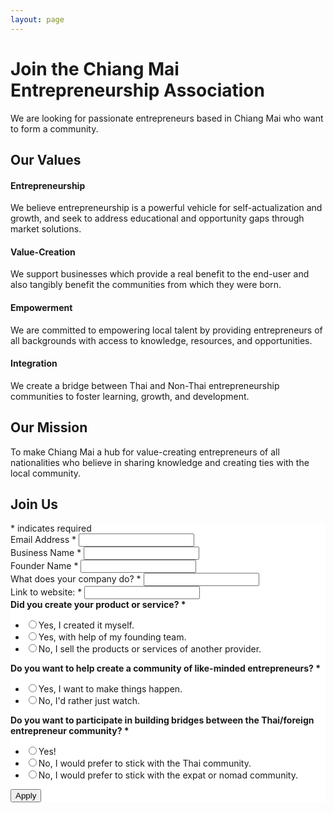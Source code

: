 ```yaml
---
layout: page
---
```

# Join the Chiang Mai Entrepreneurship Association

We are looking for passionate entrepreneurs based in Chiang Mai who want to form a community.

## Our Values
#### Entrepreneurship
We believe entrepreneurship is a powerful vehicle for self-actualization and growth, and seek to address educational and opportunity gaps through market solutions.
#### Value-Creation
We support businesses which provide a real benefit to the end-user and also tangibly benefit the communities from which they were born.
#### Empowerment
We are committed to empowering local talent by providing entrepreneurs of all backgrounds with access to knowledge, resources, and opportunities.
#### Integration
We create a bridge between Thai and Non-Thai entrepreneurship communities to foster learning, growth, and development.

## Our Mission
To make Chiang Mai a hub for value-creating entrepreneurs of all nationalities who believe in sharing knowledge and creating ties with the local community.

## Join Us
<link href="//cdn-images.mailchimp.com/embedcode/classic-10_7.css" rel="stylesheet" type="text/css">
<style type="text/css">
	#mc_embed_signup{background:#fff; clear:left; }
</style>
<div id="mc_embed_signup">
<form action="https://startupchiangmai.us17.list-manage.com/subscribe/post?u=795bf6a5be56c263004bf536c&amp;id=890de287c2" method="post" id="mc-embedded-subscribe-form" name="mc-embedded-subscribe-form" class="validate" target="_blank" novalidate>
    <div id="mc_embed_signup_scroll">

<div class="indicates-required"><span class="asterisk">*</span> indicates required</div>
<div class="mc-field-group">
	<label for="mce-EMAIL">Email Address  <span class="asterisk">*</span>
</label>
	<input type="email" value="" name="EMAIL" class="required email" id="mce-EMAIL">
</div>
<div class="mc-field-group">
	<label for="mce-BUSNAME">Business Name  <span class="asterisk">*</span>
</label>
	<input type="text" value="" name="BUSNAME" class="required" id="mce-BUSNAME">
</div>
<div class="mc-field-group">
	<label for="mce-FOUNDER">Founder Name  <span class="asterisk">*</span>
</label>
	<input type="text" value="" name="FOUNDER" class="required" id="mce-FOUNDER">
</div>
<div class="mc-field-group">
	<label for="mce-DO">What does your company do?  <span class="asterisk">*</span>
</label>
	<input type="text" value="" name="DO" class="required" id="mce-DO">
</div>
<div class="mc-field-group">
	<label for="mce-WEBSITE">Link to website:  <span class="asterisk">*</span>
</label>
	<input type="url" value="" name="WEBSITE" class="required url" id="mce-WEBSITE">
</div>
<div class="mc-field-group input-group">
    <strong>Did you create your product or service?  <span class="asterisk">*</span>
</strong>
    <ul><li><input type="radio" value="Yes, I created it myself." name="MMERGE12" id="mce-MMERGE12-0"><label for="mce-MMERGE12-0">Yes, I created it myself.</label></li>
<li><input type="radio" value="Yes, with the help of my founding team." name="MMERGE12" id="mce-MMERGE12-1"><label for="mce-MMERGE12-1">Yes, with help of my founding team.</label></li>
<li><input type="radio" value="No, I sell the products or services of another provider." name="MMERGE12" id="mce-MMERGE12-2"><label for="mce-MMERGE12-2">No, I sell the products or services of another provider.</label></li>
</ul>
</div>
<div class="mc-field-group input-group">
    <strong>Do you want to help create a community of like-minded entrepreneurs?  <span class="asterisk">*</span>
</strong>
    <ul><li><input type="radio" value="Yes, I want to make things happen." name="COMMUNITY" id="mce-COMMUNITY-0"><label for="mce-COMMUNITY-0">Yes, I want to make things happen.</label></li>
<li><input type="radio" value="No, I'd rather just watch." name="COMMUNITY" id="mce-COMMUNITY-1"><label for="mce-COMMUNITY-1">No, I'd rather just watch.</label></li>
</ul>
</div>
<div class="mc-field-group input-group">
    <strong>Do you want to participate in building bridges between the Thai/foreign entrepreneur community?  <span class="asterisk">*</span>
</strong>
    <ul><li><input type="radio" value="Yes!" name="BRIDGE" id="mce-BRIDGE-0"><label for="mce-BRIDGE-0">Yes!</label></li>
<li><input type="radio" value="No, I would prefer to stick with the Thai community." name="BRIDGE" id="mce-BRIDGE-1"><label for="mce-BRIDGE-1">No, I would prefer to stick with the Thai community.</label></li>
<li><input type="radio" value="No, I would prefer to stick with the expat or nomad community." name="BRIDGE" id="mce-BRIDGE-2"><label for="mce-BRIDGE-2">No, I would prefer to stick with the expat or nomad community.</label></li>
</ul>
</div>
<div id="mce-responses" class="clear">
  <div class="response" id="mce-error-response" style="display:none"></div>
  <div class="response" id="mce-success-response" style="display:none"></div>
</div>    <!-- real people should not fill this in and expect good things - do not remove this or risk form bot signups-->
  <div style="position: absolute; left: -5000px;" aria-hidden="true"><input type="text" name="b_795bf6a5be56c263004bf536c_890de287c2" tabindex="-1" value=""></div>
  <div class="clear"><input type="submit" value="Apply" name="subscribe" id="mc-embedded-subscribe" class="button"></div>
  </div>
</form>
</div>
<script type='text/javascript' src='//s3.amazonaws.com/downloads.mailchimp.com/js/mc-validate.js'></script><script type='text/javascript'>(function($) {window.fnames = new Array(); window.ftypes = new Array();fnames[0]='EMAIL';ftypes[0]='email';fnames[1]='FNAME';ftypes[1]='text';fnames[2]='LNAME';ftypes[2]='text';fnames[3]='ADDRESS';ftypes[3]='address';fnames[4]='PHONE';ftypes[4]='phone';fnames[5]='BUSNAME';ftypes[5]='text';fnames[6]='FOUNDER';ftypes[6]='text';fnames[7]='DO';ftypes[7]='text';fnames[8]='WEBSITE';ftypes[8]='url';fnames[9]='CREATE';ftypes[9]='dropdown';fnames[10]='COMMUNITY';ftypes[10]='radio';fnames[11]='BRIDGE';ftypes[11]='radio';fnames[12]='MMERGE12';ftypes[12]='radio';}(jQuery));var $mcj = jQuery.noConflict(true);</script>
